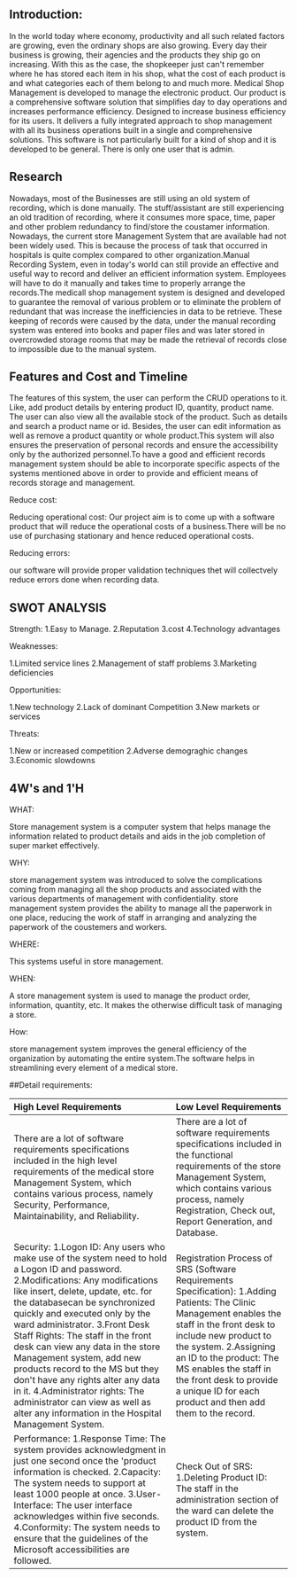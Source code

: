 ## Introduction:

In the world today where economy, productivity and all such related factors are growing, even the ordinary shops are also growing. Every day their business is growing, their agencies and the products they ship go on increasing. With this as the case, the shopkeeper just can&#39;t remember where he has stored each item in his shop, what the cost of each product is and what categories each of them belong to and much more.
Medical Shop Management is developed to manage the electronic product. Our product is a comprehensive software solution that simplifies day to day operations and increases performance efficiency. Designed to increase business efficiency for its users. It delivers a fully integrated approach to shop management with all its business operations built in a single and comprehensive solutions. This software is not particularly built for a kind of shop and it is developed to be general. There is only one user that is admin.

## Research

Nowadays, most of the Businesses  are still using an old system of recording, which is done manually. The stuff/assistant are still experiencing an old tradition of recording, where it consumes more space, time, paper and other problem redundancy to find/store the coustamer information.
Nowadays, the current store Management System that are available had not been widely used. This is because the process of task that occurred in hospitals is quite complex compared to other organization.Manual Recording System, even in today's world can still provide an effective and useful way to record and deliver an efficient information system. Employees will have to do it manually and takes time to properly arrange the records.The medicall shop management system is designed and developed to guarantee the removal of various problem or to eliminate the problem of redundant that was increase the inefficiencies in data to be retrieve. These keeping of records were caused by the data, under the manual recording system was entered into books and paper files and was later stored in overcrowded storage rooms that may be made the retrieval of records close to impossible due to the manual system.

## Features and Cost and Timeline

The features of this system, the user can perform the CRUD operations to it. Like, add product details by entering product ID, quantity, product name. The user can also view all the available stock of the product. Such as details and search a product name or id. Besides, the user can edit information as well as remove a product quantity or whole product.This system will also ensures the preservation of personal records and ensure the accessibility only by the authorized personnel.To have a good and efficient records management system should be able to incorporate specific aspects of the systems mentioned above in order to provide and efficient means of records storage and management.

Reduce cost:

Reducing operational cost: Our project aim is to come up with a software product that will reduce the operational costs of a business.There will be no use of purchasing stationary and hence reduced operational costs.

Reducing errors:

our software will provide proper validation techniques thet will collectvely reduce errors done when recording data.

## SWOT ANALYSIS

Strength:
1.Easy to Manage.
2.Reputation
3.cost
4.Technology advantages

Weaknesses:

1.Limited service lines
2.Management of staff problems
3.Marketing deficiencies

Opportunities:

1.New technology
2.Lack of dominant Competition
3.New markets or services

Threats:

1.New or increased competition
2.Adverse demograghic changes
3.Economic slowdowns

## 4W's and 1'H

WHAT:

Store management system is a computer system that helps manage the information related to product details and aids in the job completion of super market  effectively.

WHY:

store management system was introduced to solve the complications coming from managing all the shop products and associated with the various departments of management with confidentiality. store management system provides the ability to manage all the paperwork in one place, reducing the work of staff in arranging and analyzing the paperwork of the coustemers and workers.

WHERE:

This systems useful in store management.

WHEN:

A store management system is used to manage the product order, information, quantity, etc. It makes the otherwise difficult task of managing a store.

How:

store management system improves the general efficiency of the organization by automating the entire system.The software helps in streamlining every element of a medical store. 


##Detail requirements:

|High Level Requirements|Low Level Requirements|
|:----------------------|:------------------------|
|There are a lot of software requirements specifications included in the high level requirements of the medical store Management System, which contains various process, namely Security, Performance, Maintainability, and Reliability.|  There are a lot of software requirements specifications included in the functional requirements of the store Management System, which contains various process, namely Registration, Check out, Report Generation, and Database.|
|  Security:   1.Logon ID: Any users who make use of the system need to hold a Logon ID and password. 2.Modifications: Any modifications like insert, delete, update, etc. for the databasecan be synchronized quickly and executed only by the ward administrator. 3.Front Desk Staff Rights: The staff in the front desk can view any data in the store Management system, add new products record to the MS but they don't have any rights alter any data in it. 4.Administrator rights: The administrator can view as well as alter any information in the Hospital Management System.|   Registration Process of SRS (Software Requirements Specification): 1.Adding Patients: The Clinic Management enables the staff in the front desk to include new product to the system. 2.Assigning an ID to the product: The MS enables the staff in the front desk to provide a unique ID for each product and then add them to the record.|
|  Performance:  1.Response Time: The system provides acknowledgment in just one second once the 'product information is checked. 2.Capacity: The system needs to support at least 1000 people at once. 3.User-Interface: The user interface acknowledges within five seconds. 4.Conformity: The system needs to ensure that the guidelines of the Microsoft accessibilities are followed.|Check Out of SRS:  1.Deleting Product ID: The staff in the administration section of the ward can delete the product ID from the system.|


